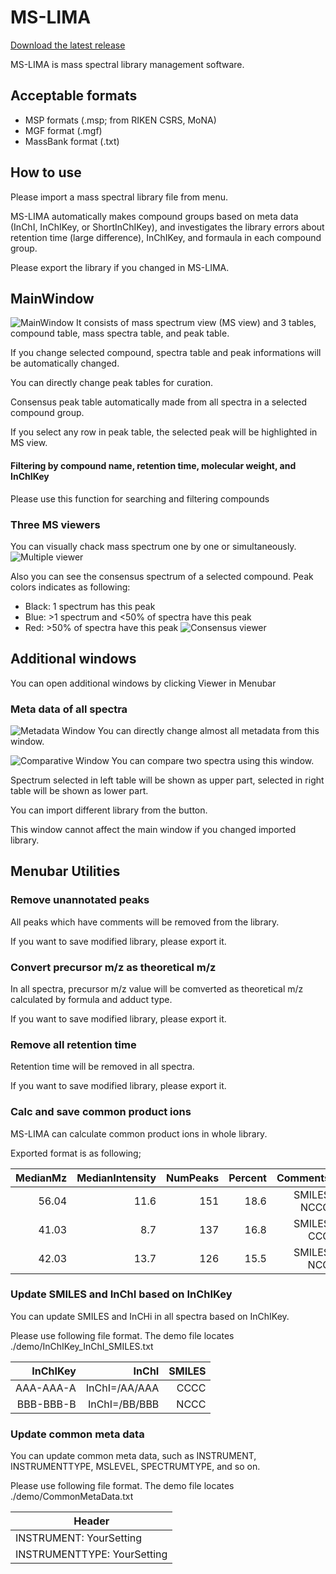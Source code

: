 # MS-LIMA 

[Download the latest release](https://github.com/tipputa/MS-LIMA-Standard//releases/latest)

MS-LIMA is mass spectral library management software.

## Acceptable formats
+ MSP formats (.msp; from RIKEN CSRS, MoNA)
+ MGF format (.mgf)
+ MassBank format (.txt)

## How to use
Please import a mass spectral library file from menu.

MS-LIMA automatically makes compound groups based on meta data (InChI, InChIKey, or ShortInChIKey), and investigates the library errors about retention time (large difference), InChIKey, and formaula in each compound group.

Please export the library if you changed in MS-LIMA.

## MainWindow
![MainWindow](https://github.com/tipputa/MS-LIMA-Standard/blob/master/MS-LIMA/Pic/190529_MS-LIMA.PNG?raw=true)
It consists of mass spectrum view (MS view) and 3 tables, compound table, mass spectra table, and peak table.

If you change selected compound, spectra table and peak informations will be automatically changed.

You can directly change peak tables for curation. 

Consensus peak table automatically made from all spectra in a selected compound group.

If you select any row in peak table, the selected peak will be highlighted in MS view.

#### Filtering by compound name, retention time, molecular weight, and InChIKey
Please use this function for searching and filtering compounds

### Three MS viewers 
You can visually chack mass spectrum one by one or simultaneously.
![Multiple viewer](https://github.com/tipputa/MS-LIMA-Standard/blob/master/MS-LIMA/Pic/190529_MS-LIMA_2.PNG?raw=true)

Also you can see the consensus spectrum of a selected compound. Peak colors indicates as following:
+ Black: 1 spectrum has this peak
+ Blue: >1 spectrum and <50% of spectra have this peak
+ Red: >50% of spectra have this peak
![Consensus viewer](https://github.com/tipputa/MS-LIMA-Standard/blob/master/MS-LIMA/Pic/190529_MS-LIMA_3.PNG?raw=true)


## Additional windows
You can open additional windows by clicking Viewer in Menubar
### Meta data of all spectra
![Metadata Window](https://github.com/tipputa/MS-LIMA-Standard/blob/master/MS-LIMA/Pic/190529_MetaInformation.PNG?raw=true)
You can directly change almost all metadata from this window. 

![Comparative Window](https://github.com/tipputa/MS-LIMA-Standard/blob/master/MS-LIMA/Pic/190529_ComparativeViewer.PNG?raw=true)
You can compare two spectra using this window. 

Spectrum selected in left table will be shown as upper part, selected in right table will be shown as lower part.

You can import different library from the button.

This window cannot affect the main window if you changed imported library.

## Menubar Utilities
### Remove unannotated peaks
All peaks which have comments will be removed from the library.

If you want to save modified library, please export it.

### Convert precursor m/z as theoretical m/z
In all spectra, precursor m/z value will be comverted as theoretical m/z calculated by formula and adduct type.

If you want to save modified library, please export it.

### Remove all retention time
Retention time will be removed in all spectra.

If you want to save modified library, please export it.

### Calc and save common product ions
MS-LIMA can calculate common product ions in whole library. 

Exported format is as following;

|MedianMz |MedianIntensity |NumPeaks |Percent |Comments |
|--:|--:|--:|--:|--:|
|56.04 |11.6 |151 |18.6 |SMILES NCCC |
|41.03 |8.7 |137 |16.8 |SMILES CCC |
|42.03 |13.7 |126 | 15.5 |SMILES NCC |

### Update SMILES and InChI based on InChIKey
You can update SMILES and InCHi in all spectra based on InChIKey.

Please use following file format. The demo file locates ./demo/InChIKey_InChI_SMILES.txt

|InChIKey |InChI |SMILES |
|--:|--:|--:|
|AAA-AAA-A|InChI=/AA/AAA|CCCC|
|BBB-BBB-B|InChI=/BB/BBB|NCCC|

### Update common meta data
You can update common meta data, such as INSTRUMENT, INSTRUMENTTYPE, MSLEVEL, SPECTRUMTYPE, and so on.

Please use following file format. The demo file locates ./demo/CommonMetaData.txt

|Header|
|---|
|INSTRUMENT: YourSetting|
|INSTRUMENTTYPE: YourSetting|
